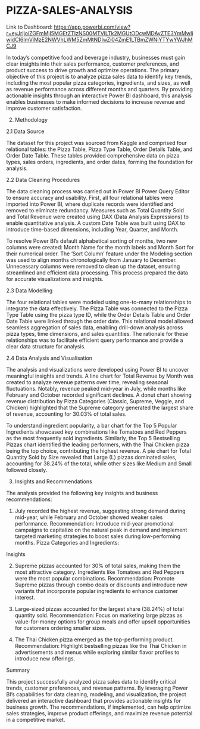 # PIZZA-SALES-ANALYSIS
Link to Dashboard: https://app.powerbi.com/view?r=eyJrIjoiZGFmMjI5MGEtZTIzNS00MTVlLTk2MGUtODcwMDAyZTE3YmMwIiwidCI6ImViMzE2NWVhLWM5ZmMtNDIwZi04ZmE1LTBmZWNiYTYwYWJhMCJ9


In today’s competitive food and beverage industry, businesses must gain clear insights into their sales performance, customer preferences, and product success to drive growth and optimize operations. The primary objective of this project is to analyze pizza sales data to identify key trends, including the most popular pizza categories, ingredients, and sizes, as well as revenue performance across different months and quarters. By providing actionable insights through an interactive Power BI dashboard, this analysis enables businesses to make informed decisions to increase revenue and improve customer satisfaction.

2. Methodology

2.1 Data Source

The dataset for this project was sourced from Kaggle and comprised four relational tables: the Pizza Table, Pizza Type Table, Order Details Table, and Order Date Table. These tables provided comprehensive data on pizza types, sales orders, ingredients, and order dates, forming the foundation for analysis.

2.2 Data Cleaning Procedures

The data cleaning process was carried out in Power BI Power Query Editor to ensure accuracy and usability. First, all four relational tables were imported into Power BI, where duplicate records were identified and removed to eliminate redundancy. Measures such as Total Quantity Sold and Total Revenue were created using DAX (Data Analysis Expressions) to enable quantitative analysis. A custom Date Table was built using DAX to introduce time-based dimensions, including Year, Quarter, and Month.

To resolve Power BI’s default alphabetical sorting of months, two new columns were created: Month Name for the month labels and Month Sort for their numerical order. The ‘Sort Column’ feature under the Modeling section was used to align months chronologically from January to December. Unnecessary columns were removed to clean up the dataset, ensuring streamlined and efficient data processing. This process prepared the data for accurate visualizations and insights.


2.3 Data Modelling

The four relational tables were modeled using one-to-many relationships to integrate the data effectively. The Pizza Table was connected to the Pizza Type Table using the pizza type ID, while the Order Details Table and Order Date Table were linked through the order date. This relational model allowed seamless aggregation of sales data, enabling drill-down analysis across pizza types, time dimensions, and sales quantities. The rationale for these relationships was to facilitate efficient query performance and provide a clear data structure for analysis.

2.4 Data Analysis and Visualisation

The analysis and visualizations were developed using Power BI to uncover meaningful insights and trends. A line chart for Total Revenue by Month was created to analyze revenue patterns over time, revealing seasonal fluctuations. Notably, revenue peaked mid-year in July, while months like February and October recorded significant declines. A donut chart showing revenue distribution by Pizza Categories (Classic, Supreme, Veggie, and Chicken) highlighted that the Supreme category generated the largest share of revenue, accounting for 30.03% of total sales.


To understand ingredient popularity, a bar chart for the Top 5 Popular Ingredients showcased key combinations like Tomatoes and Red Peppers as the most frequently sold ingredients. Similarly, the Top 5 Bestselling Pizzas chart identified the leading performers, with the Thai Chicken pizza being the top choice, contributing the highest revenue. A pie chart for Total Quantity Sold by Size revealed that Large (L) pizzas dominated sales, accounting for 38.24% of the total, while other sizes like Medium and Small followed closely.


3. Insights and Recommendations

The analysis provided the following key insights and business recommendations:


1. July recorded the highest revenue, suggesting strong demand during mid-year, while February and October showed weaker sales performance.
Recommendation: Introduce mid-year promotional campaigns to capitalize on the natural peak in demand and implement targeted marketing strategies to boost sales during low-performing months.
Pizza Categories and Ingredients:

Insights

2. Supreme pizzas accounted for 30% of total sales, making them the most attractive category. Ingredients like Tomatoes and Red Peppers were the most popular combinations.
Recommendation: Promote Supreme pizzas through combo deals or discounts and introduce new variants that incorporate popular ingredients to enhance customer interest.


3. Large-sized pizzas accounted for the largest share (38.24%) of total quantity sold.
Recommendation: Focus on marketing large pizzas as value-for-money options for group meals and offer upsell opportunities for customers ordering smaller sizes.


4.  The Thai Chicken pizza emerged as the top-performing product.
Recommendation: Highlight bestselling pizzas like the Thai Chicken in advertisements and menus while exploring similar flavor profiles to introduce new offerings.


Summary

This project successfully analyzed pizza sales data to identify critical trends, customer preferences, and revenue patterns. By leveraging Power BI’s capabilities for data cleaning, modeling, and visualization, the project delivered an interactive dashboard that provides actionable insights for business growth. The recommendations, if implemented, can help optimize sales strategies, improve product offerings, and maximize revenue potential in a competitive market.

